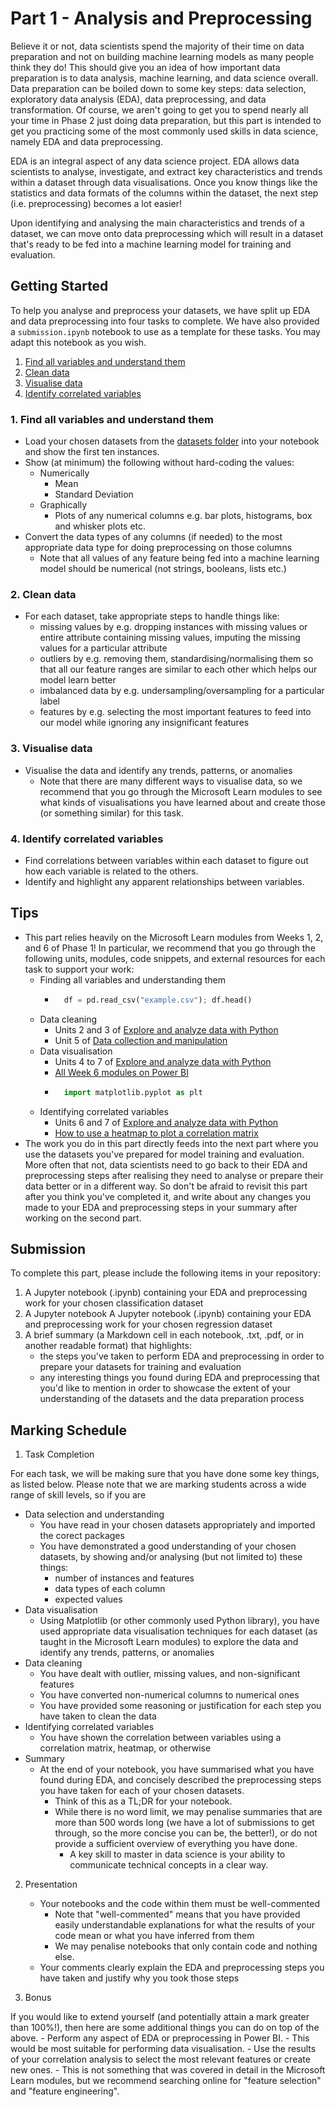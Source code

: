 # Part 1 - Analysis and Preprocessing

Believe it or not, data scientists spend the majority of their time on data preparation and not on building machine learning models as many people think they do! This should give you an idea of how important data preparation is to data analysis, machine learning, and data science overall. Data preparation can be boiled down to some key steps: data selection, exploratory data analysis (EDA), data preprocessing, and data transformation. Of course, we aren't going to get you to spend nearly all your time in Phase 2 just doing data preparation, but this part is intended to get you practicing some of the most commonly used skills in data science, namely EDA and data preprocessing.

EDA is an integral aspect of any data science project. EDA allows data scientists to analyse, investigate, and extract key characteristics and trends within a dataset through data visualisations. Once you know things like the statistics and data formats of the columns within the dataset, the next step (i.e. preprocessing) becomes a lot easier!

Upon identifying and analysing the main characteristics and trends of a dataset, we can move onto data preprocessing which will result in a dataset that's ready to be fed into a machine learning model for training and evaluation.

## Getting Started

To help you analyse and preprocess your datasets, we have split up EDA and data preprocessing into four tasks to complete. We have also provided a `submission.ipynb` notebook to use as a template for these tasks. You may adapt this notebook as you wish.

  1. [Find all variables and understand them](#1-Find-all-variables-and-understand-them)
  2. [Clean data](#2-Clean-data)
  3. [Visualise data](#3-Visualise-data)
  4. [Identify correlated variables](#4-Identify-correlated-variables)

### 1. Find all variables and understand them

- Load your chosen datasets from the [datasets folder]() into your notebook and show the first ten instances.
- Show (at minimum) the following without hard-coding the values:
    - Numerically
        - Mean
        - Standard Deviation
    - Graphically
        - Plots of any numerical columns e.g. bar plots, histograms, box and whisker plots etc.
- Convert the data types of any columns (if needed) to the most appropriate data type for doing preprocessing on those columns
    - Note that all values of any feature being fed into a machine learning model should be numerical (not strings, booleans, lists etc.)

### 2. Clean data

- For each dataset, take appropriate steps to handle things like:
    - missing values by e.g. dropping instances with missing values or entire attribute containing missing values, imputing the missing values for a particular attribute
    - outliers by e.g. removing them, standardising/normalising them so that all our feature ranges are similar to each other which helps our model learn better
    - imbalanced data by e.g. undersampling/oversampling for a particular label
    - features by e.g. selecting the most important features to feed into our model while ignoring any insignificant features

### 3. Visualise data

- Visualise the data and identify any trends, patterns, or anomalies
    - Note that there are many different ways to visualise data, so we recommend that you go through the Microsoft Learn modules to see what kinds of visualisations you have learned about and create those (or something similar) for this task.

### 4. Identify correlated variables

- Find correlations between variables within each dataset to figure out how each variable is related to the others.
- Identify and highlight any apparent relationships between variables.

## Tips

- This part relies heavily on the Microsoft Learn modules from Weeks 1, 2, and 6 of Phase 1! In particular, we recommend that you go through the following units, modules, code snippets, and external resources for each task to support your work:
    - Finding all variables and understanding them
        - ```python
            df = pd.read_csv("example.csv"); df.head()
            ```
    - Data cleaning
        - Units 2 and 3 of [Explore and analyze data with Python](https://learn.microsoft.com/en-us/training/modules/explore-analyze-data-with-python/?ns-enrollment-type=Collection&ns-enrollment-id=n2kyanp2128q50)
        - Unit 5 of [Data collection and manipulation](https://learn.microsoft.com/en-us/training/modules/collect-manipulate-data-python-nasa/?ns-enrollment-type=Collection&ns-enrollment-id=n2kyanp2128q50)
    - Data visualisation
        - Units 4 to 7 of [Explore and analyze data with Python](https://learn.microsoft.com/en-us/training/modules/explore-analyze-data-with-python/?ns-enrollment-type=Collection&ns-enrollment-id=n2kyanp2128q50)
        - [All Week 6 modules on Power BI](https://github.com/NZMSA/2023-Phase-1#data-science-5)
        - ```python
            import matplotlib.pyplot as plt
            ```
    - Identifying correlated variables
        - Units 6 and 7 of [Explore and analyze data with Python](https://learn.microsoft.com/en-us/training/modules/explore-analyze-data-with-python/?ns-enrollment-type=Collection&ns-enrollment-id=n2kyanp2128q50)
        - [How to use a heatmap to plot a correlation matrix](https://towardsdatascience.com/seaborn-heatmap-for-visualising-data-correlations-66cbef09c1fe)
- The work you do in this part directly feeds into the next part where you use the datasets you've prepared for model training and evaluation. More often that not, data scientists need to go back to their EDA and preprocessing steps after realising they need to analyse or prepare their data better or in a different way. So don't be afraid to revisit this part after you think you've completed it, and write about any changes you made to your EDA and preprocessing steps in your summary after working on the second part.

## Submission

To complete this part, please include the following items in your repository:

1. A Jupyter notebook (.ipynb) containing your EDA and preprocessing work for your chosen classification dataset
2. A Jupyter notebook A Jupyter notebook (.ipynb) containing your EDA and preprocessing work for your chosen regression dataset
3. A brief summary (a Markdown cell in each notebook, .txt, .pdf, or in another readable format) that highlights:
    - the steps you've taken to perform EDA and preprocessing in order to prepare your datasets for training and evaluation
    - any interesting things you found during EDA and preprocessing that you'd like to mention in order to showcase the extent of your understanding of the datasets and the data preparation process

## Marking Schedule

1. Task Completion

For each task, we will be making sure that you have done some key things, as listed below. Please note that we are marking students across a wide range of skill levels, so if you are
    
- Data selection and understanding
    - You have read in your chosen datasets appropriately and imported the corect packages
    - You have demonstrated a good understanding of your chosen datasets, by showing and/or analysing (but not limited to) these things:
        - number of instances and features
        - data types of each column
        - expected values
- Data visualisation
    - Using Matplotlib (or other commonly used Python library), you have used appropriate data visualisation techniques for each dataset (as taught in the Microsoft Learn modules) to explore the data and identify any trends, patterns, or anomalies
- Data cleaning
    - You have dealt with outlier, missing values, and non-significant features
    - You have converted non-numerical columns to numerical ones
    - You have provided some reasoning or justification for each step you have taken to clean the data
- Identifying correlated variables
    - You have shown the correlation between variables using a correlation matrix, heatmap, or otherwise
- Summary
    - At the end of your notebook, you have summarised what you have found during EDA, and concisely described the preprocessing steps you have taken for each of your chosen datasets.
        - Think of this as a TL;DR for your notebook.
        - While there is no word limit, we may penalise summaries that are more than 500 words long (we have a lot of submissions to get through, so the more concise you can be, the better!), or do not provide a sufficient overview of everything you have done.
            - A key skill to master in data science is your ability to communicate technical concepts in a clear way.

2. Presentation
    - Your notebooks and the code within them must be well-commented
        - Note that "well-commented" means that you have provided easily understandable explanations for what the results of your code mean or what you have inferred from them
        - We may penalise notebooks that only contain code and nothing else.
    - Your comments clearly explain the EDA and preprocessing steps you have taken and justify why you took those steps

3. Bonus

If you would like to extend yourself (and potentially attain a mark greater than 100%!), then here are some additional things you can do on top of the above. 
    - Perform any aspect of EDA or preprocessing in Power BI.
        - This would be most suitable for performing data visualisation.
    - Use the results of your correlation analysis to select the most relevant features or create new ones.
        - This is not something that was covered in detail in the Microsoft Learn modules, but we recommend searching online for "feature selection" and "feature engineering".